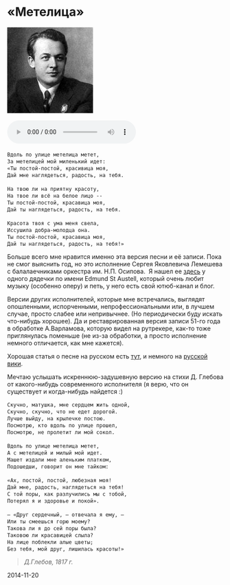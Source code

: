 # «Метелица»
!["Сергей Лемешев"](/assets/img/posts/tumblr_files/tumblr_nfbcoyXFup1qg3f9lo1_r1_1416448534_cover.jpg)

<audio controls>
    <source src="/assets/img/posts/tumblr_files/metelica.mp3" type="audio/mpeg">
    <source src="/assets/img/posts/tumblr_files/metelica.ogg" type="audio/ogg">
    Sergey Lemeshev — Snow Flurries
</audio>

    Вдоль по улице метелица метет,
    За метелицей мой миленький идет:
    «Ты постой-постой, красивица моя,
    Дай мне наглядеться, радость, на тебя.
    
    На твою ли на приятну красоту,
    На твое ли всё на белое лицо --
    Ты постой-постой, красавица моя,
    Дай ты наглядеться, радость, на тебя.
    
    Красота твоя с ума меня свела,
    Иссушила добра-молодца она.
    Ты постой-постой, красавица моя,
    Дай ты наглядеться, радость, на тебя!»

Больше всего мне нравится именно эта версия песни и её записи. Пока не смог выяснить год, но это исполнение Сергея Яковлевича Лемешева с балалаечниками оркестра им. Н.П. Осипова. 
Я нашел ее [здесь][1] у одного дядечки по имени Edmund St Austell, который очень любит музыку (особенно оперу) и петь, у него есть свой ютюб-канал и блог.

Версии других исполнителей, которые мне встречались, выглядят опошленными, испорченными, непрофессиональными или, в лучшем случае, просто слабее или непривычнее. (Но периодически буду искать что-нибудь хорошее). Да и реставрированная версия записи 51-го года в обработке А.Варламова, которую видел на рутрекере, как-то тоже приглянулась поменьше (не из-за обработки, а просто исполнение немного отличается, как мне кажется).

Хорошая статья о песне на русском есть [тут](http://cyclowiki.org/wiki/%D0%92%D0%B4%D0%BE%D0%BB%D1%8C_%D0%BF%D0%BE_%D1%83%D0%BB%D0%B8%D1%86%D0%B5_%D0%BC%D0%B5%D1%82%D0%B5%D0%BB%D0%B8%D1%86%D0%B0_%D0%BC%D0%B5%D1%82%D1%91%D1%82_(%D0%BF%D0%B5%D1%81%D0%BD%D1%8F)), и немного на [русской вики](https://ru.wikipedia.org/wiki/%D0%92%D0%B4%D0%BE%D0%BB%D1%8C_%D0%BF%D0%BE_%D1%83%D0%BB%D0%B8%D1%86%D0%B5_%D0%BC%D0%B5%D1%82%D0%B5%D0%BB%D0%B8%D1%86%D0%B0_%D0%BC%D0%B5%D1%82%D1%91%D1%82).

Мечтаю услышать искреннюю-задушевную версию на стихи Д. Глебова от какого-нибудь современного исполнителя (я верю, что он существует и когда-нибудь найдется :)


    Скучно, матушка, мне сердцем жить одной,
    Скучно, скучно, что не едет дорогой.
    Лучше выйду, на крылечке постою.
    Посмотрю, кто вдоль по улице прошел,
    Посмотрю, не пролетит ли мой сокол.
    
    Вдоль по улице метелица метет,
    А с метелицей и милый мой идет.
    Машет издали мне аленьким платком,
    Подошедши, говорит он мне тайком:
    
    «Ах, постой, постой, любезная моя!
    Дай мне, радость, наглядеться на тебя!
    С той поры, как разлучились мы с тобой,
    Потерял я и здоровье и покой».
    
    — «Друг сердечный, — отвечала я ему, —
    Или ты смеешься горю моему?
    Такова ли я до сей поры была?
    Таковою ли красавицей слыла?
    На лице поблекли алые цветы;
    Без тебя, мой друг, лишилась красоты!»

> *Д.Глебов, 1817 г.*


2014-11-20

[1]: https://www.youtube.com/watch?v=v2NfT6ZKnK4        "Youtube"
